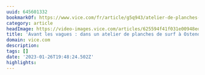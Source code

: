 ```yaml
---
uuid: 645601332
bookmarkOf: https://www.vice.com/fr/article/g5q943/atelier-de-planches-surf-ostende
category: article
headImage: https://video-images.vice.com/articles/625594f41f031e00948ed1c6/lede/1649776758622-dsc07923.jpeg?image-resize-opts=Y3JvcD0xeHc6MC44NDExeGg7MHh3LDAuMTE5eGgmcmVzaXplPTEyMDA6KiZyZXNpemU9MTIwMDoq
title: 'Avant les vagues : dans un atelier de planches de surf à Ostende'
domain: vice.com
description:
tags: []
date: '2023-01-26T19:48:24.502Z'
highlights:
---
```




